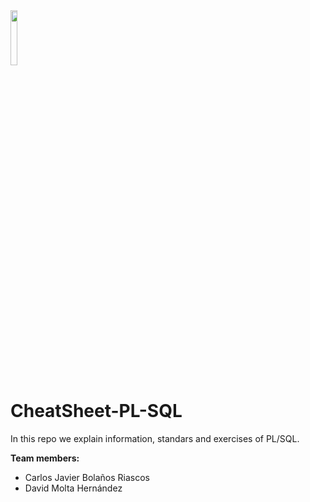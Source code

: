 

<img src="https://www.oracle.com/a/ocom/img/pl-sql.svg" width="15%">

# CheatSheet-PL-SQL


  In this repo we explain information, standars and exercises of PL/SQL. 
  
  **Team members:**
  * Carlos Javier Bolaños Riascos 
  * David Molta Hernández

